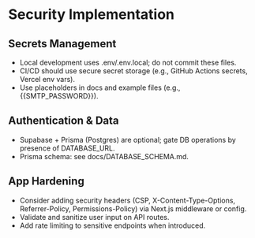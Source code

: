 # Security Implementation

## Secrets Management
- Local development uses .env/.env.local; do not commit these files.
- CI/CD should use secure secret storage (e.g., GitHub Actions secrets, Vercel env vars).
- Use placeholders in docs and example files (e.g., {{SMTP_PASSWORD}}).

## Authentication & Data
- Supabase + Prisma (Postgres) are optional; gate DB operations by presence of DATABASE_URL.
- Prisma schema: see docs/DATABASE_SCHEMA.md.

## App Hardening
- Consider adding security headers (CSP, X-Content-Type-Options, Referrer-Policy, Permissions-Policy) via Next.js middleware or config.
- Validate and sanitize user input on API routes.
- Add rate limiting to sensitive endpoints when introduced.
